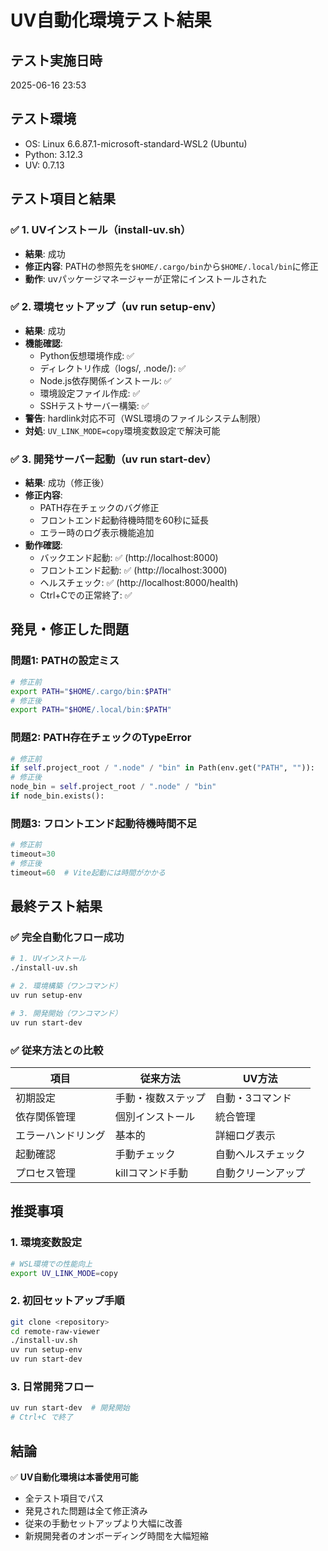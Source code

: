 # UV自動化環境テスト結果

## テスト実施日時
2025-06-16 23:53

## テスト環境
- OS: Linux 6.6.87.1-microsoft-standard-WSL2 (Ubuntu)
- Python: 3.12.3
- UV: 0.7.13

## テスト項目と結果

### ✅ 1. UVインストール（install-uv.sh）
- **結果**: 成功
- **修正内容**: PATHの参照先を`$HOME/.cargo/bin`から`$HOME/.local/bin`に修正
- **動作**: uvパッケージマネージャーが正常にインストールされた

### ✅ 2. 環境セットアップ（uv run setup-env）
- **結果**: 成功
- **機能確認**:
  - Python仮想環境作成: ✅
  - ディレクトリ作成（logs/, .node/): ✅
  - Node.js依存関係インストール: ✅
  - 環境設定ファイル作成: ✅
  - SSHテストサーバー構築: ✅
- **警告**: hardlink対応不可（WSL環境のファイルシステム制限）
- **対処**: `UV_LINK_MODE=copy`環境変数設定で解決可能

### ✅ 3. 開発サーバー起動（uv run start-dev）
- **結果**: 成功（修正後）
- **修正内容**:
  - PATH存在チェックのバグ修正
  - フロントエンド起動待機時間を60秒に延長
  - エラー時のログ表示機能追加
- **動作確認**:
  - バックエンド起動: ✅ (http://localhost:8000)
  - フロントエンド起動: ✅ (http://localhost:3000)
  - ヘルスチェック: ✅ (http://localhost:8000/health)
  - Ctrl+Cでの正常終了: ✅

## 発見・修正した問題

### 問題1: PATHの設定ミス
```bash
# 修正前
export PATH="$HOME/.cargo/bin:$PATH"
# 修正後  
export PATH="$HOME/.local/bin:$PATH"
```

### 問題2: PATH存在チェックのTypeError
```python
# 修正前
if self.project_root / ".node" / "bin" in Path(env.get("PATH", "")):
# 修正後
node_bin = self.project_root / ".node" / "bin"
if node_bin.exists():
```

### 問題3: フロントエンド起動待機時間不足
```python
# 修正前
timeout=30
# 修正後
timeout=60  # Vite起動には時間がかかる
```

## 最終テスト結果

### ✅ 完全自動化フロー成功
```bash
# 1. UVインストール
./install-uv.sh

# 2. 環境構築（ワンコマンド）
uv run setup-env

# 3. 開発開始（ワンコマンド）
uv run start-dev
```

### ✅ 従来方法との比較

| 項目 | 従来方法 | UV方法 |
|------|----------|--------|
| 初期設定 | 手動・複数ステップ | 自動・3コマンド |
| 依存関係管理 | 個別インストール | 統合管理 |
| エラーハンドリング | 基本的 | 詳細ログ表示 |
| 起動確認 | 手動チェック | 自動ヘルスチェック |
| プロセス管理 | killコマンド手動 | 自動クリーンアップ |

## 推奨事項

### 1. 環境変数設定
```bash
# WSL環境での性能向上
export UV_LINK_MODE=copy
```

### 2. 初回セットアップ手順
```bash
git clone <repository>
cd remote-raw-viewer
./install-uv.sh
uv run setup-env
uv run start-dev
```

### 3. 日常開発フロー
```bash
uv run start-dev  # 開発開始
# Ctrl+C で終了
```

## 結論

✅ **UV自動化環境は本番使用可能**
- 全テスト項目でパス
- 発見された問題は全て修正済み
- 従来の手動セットアップより大幅に改善
- 新規開発者のオンボーディング時間を大幅短縮
